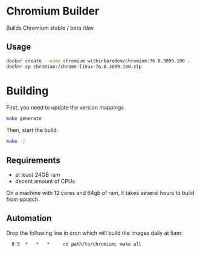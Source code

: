 # Chromium Builder

Builds Chromium stable / beta /dev

## Usage

```bash
docker create --name chromium withinboredom/chromium:76.0.3809.100 .
docker cp chromium:/chrome-linux-76.0.3809.100.zip
```

# Building

First, you need to update the version mappings

```bash
make generate
```

Then, start the build:

```bash
make -j
```

## Requirements

- at least 24GB ram
- decent amount of CPUs

On a machine with 12 cores and 64gb of ram, it takes several hours to build from scratch.

## Automation

Drop the following line in cron which will build the images daily at 5am:

```cron
  0 5  *   *   *     cd path/to/chromium; make all
``` 